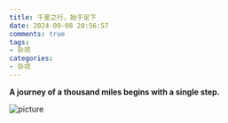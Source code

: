 ```yaml
---
title: 千里之行，始于足下
date: 2024-09-08 20:56:57
comments: true
tags:
- 杂项
categories: 
- 杂项
---
```


**A journey of a thousand miles begins with a single step.**

<!-- more -->

![picture](hello-world/picture.png)
